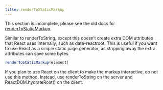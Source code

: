 ```yaml
---
title: renderToStaticMarkup
---
```


<Wip>

This section is incomplete, please see the old docs for [renderToStaticMarkup](https://reactjs.org/docs/react-dom-server.html#rendertostaticmarkup).

</Wip>


<Intro>

Similar to renderToString, except this doesn’t create extra DOM attributes that React uses internally, such as data-reactroot. This is useful if you want to use React as a simple static page generator, as stripping away the extra attributes can save some bytes.


```js
renderToStaticMarkup(element)
```

If you plan to use React on the client to make the markup interactive, do not use this method. Instead, use renderToString on the server and ReactDOM.hydrateRoot() on the client.

</Intro>

<InlineToc />

